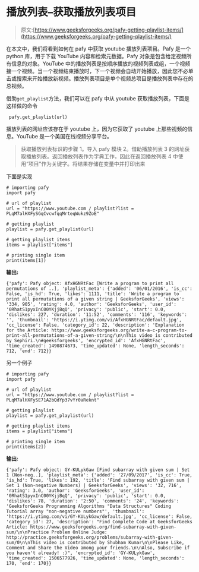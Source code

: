 # 播放列表–获取播放列表项目

> 原文:[https://www.geeksforgeeks.org/pafy-getting-playlist-items/](https://www.geeksforgeeks.org/pafy-getting-playlist-items/)

在本文中，我们将看到如何在 pafy 中获取 youtube 播放列表项目。Pafy 是一个 python 库，用于下载 YouTube 内容和检索元数据。Pafy 对象是包含给定视频所有信息的对象。YouTube 中的播放列表是按顺序播放的视频列表或组，一个视频接一个视频。当一个视频结束播放时，下一个视频会自动开始播放，因此您不必单击或搜索来开始播放新视频。播放列表项目是单个视频总项目是播放列表中存在的总视频。

借助`get_playlist`方法，我们可以在 pafy 中从 youtube 获取播放列表，下面是这样做的命令

```
 pafy.get_playlist(url)
```

播放列表的网址应该存在于 youtube 上，因为它获取了 youtube 上那些视频的信息。YouTube 是一个美国在线视频分享平台。

> 获取播放列表标识的步骤
> 1。导入 pafy 模块
> 2。借助播放列表
> 3 的网址获取播放列表。返回播放列表作为字典工作，因此在返回播放列表
> 4 中使用“项目”作为关键字。将结果存储在变量中并打印出来

下面是实现

```
# importing pafy
import pafy 

# url of playlist
url = "https://www.youtube.com / playlist?list = PLqM7alHXFySGqCvcwfqqMrteqWukz9ZoE"

# getting playlist
playlist = pafy.get_playlist(url)

# getting playlist items
items = playlist["items"]

# printing single item
print(items[1]) 
```

**输出:**

```
{'pafy': Pafy object: AfxHGNRtFac [Write a program to print all permutations of ..], 'playlist_meta': {'added': '06/01/2016', 'is_cc': False, 'is_hd': True, 'likes': 1111, 'title': 'Write a program to print all permutations of a given string | GeeksforGeeks', 'views': '334, 905', 'rating': 4.0, 'author': 'GeeksforGeeks', 'user_id': '0RhatS1pyxInC00YKjjBqQ', 'privacy': 'public', 'start': 0.0, 'dislikes': 227, 'duration': '11:52', 'comments': '116', 'keywords': '', 'thumbnail': 'https://i.ytimg.com/vi/AfxHGNRtFac/default.jpg', 'cc_license': False, 'category_id': 22, 'description': 'Explanation for the Article: https://www.geeksforgeeks.org/write-a-c-program-to-print-all-permutations-of-a-given-string/\n\nThis video is contributed by Sephiri.\n#geeksforgeeks', 'encrypted_id': 'AfxHGNRtFac', 'time_created': 1490874673, 'time_updated': None, 'length_seconds': 712, 'end': 712}}
```

另一个例子

```
# importing pafy
import pafy 

# url of playlist
url = "https://www.youtube.com / playlist?list = PLqM7alHXFySE71A2bQdYp37vYr0aReknt"

# getting playlist
playlist = pafy.get_playlist(url)

# getting playlist items
items = playlist["items"]

# printing single item
print(items[2]) 
```

**输出:**

```
{'pafy': Pafy object: GY-KULykGaw [Find subarray with given sum | Set 1 (Non-neg..], 'playlist_meta': {'added': '27/09/2017', 'is_cc': True, 'is_hd': True, 'likes': 192, 'title': 'Find subarray with given sum | Set 1 (Non-negative Numbers) | GeeksforGeeks', 'views': '32, 716', 'rating': 3.0, 'author': 'GeeksforGeeks', 'user_id': '0RhatS1pyxInC00YKjjBqQ', 'privacy': 'public', 'start': 0.0, 'dislikes': 78, 'duration': '2:50', 'comments': '24', 'keywords': 'GeeksforGeeks Programming Algorithms "Data Structures" Coding Tutorial array "non-negative numbers"', 'thumbnail': 'https://i.ytimg.com/vi/GY-KULykGaw/default.jpg', 'cc_license': False, 'category_id': 27, 'description': "Find Complete Code at GeeksforGeeks Article: https://www.geeksforgeeks.org/find-subarray-with-given-sum/\n\nPractice Problem Online Judge: http://practice.geeksforgeeks.org/problems/subarray-with-given-sum/0\n\nThis video is contributed by Shubham Kumar\n\nPlease Like, Comment and Share the Video among your friends.\n\nAlso, Subscribe if you haven't already! :)", 'encrypted_id': 'GY-KULykGaw', 'time_created': 1506577926, 'time_updated': None, 'length_seconds': 170, 'end': 170}}
```